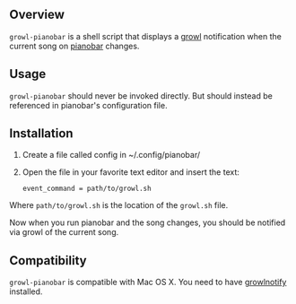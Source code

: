 ## Overview

`growl-pianobar` is a shell script that displays a [growl][1] notification when the current song on [pianobar][2] changes.

## Usage

`growl-pianobar` should never be invoked directly. But should instead be referenced in pianobar's configuration file.

## Installation

1. Create a file called config in ~/.config/pianobar/
2. Open the file in your favorite text editor and insert the text:

	`event_command = path/to/growl.sh`

Where `path/to/growl.sh` is the location of the `growl.sh` file.

Now when you run pianobar and the song changes, you should be notified via growl of the current song.

## Compatibility

`growl-pianobar` is compatible with Mac OS X. You need to have [growlnotify][3] installed.

[1]: http://growl.info
[2]: http://github.com/PromyLOPh/pianobar
[3]: http://growl.info/extras.php
